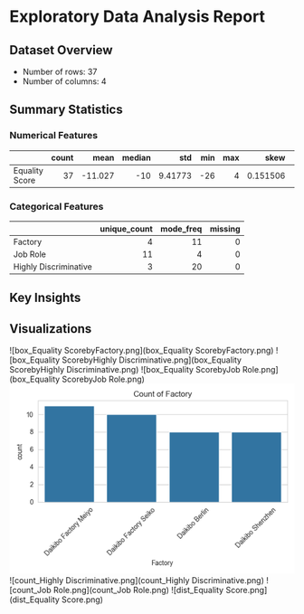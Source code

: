 # Exploratory Data Analysis Report

## Dataset Overview
- Number of rows: 37
- Number of columns: 4

## Summary Statistics
### Numerical Features
|                |   count |    mean |   median |     std |   min |   max |     skew |   kurtosis |
|:---------------|--------:|--------:|---------:|--------:|------:|------:|---------:|-----------:|
| Equality Score |      37 | -11.027 |      -10 | 9.41773 |   -26 |     4 | 0.151506 |   -1.26863 |

### Categorical Features
|                       |   unique_count |   mode_freq |   missing |
|:----------------------|---------------:|------------:|----------:|
| Factory               |              4 |          11 |         0 |
| Job Role              |             11 |           4 |         0 |
| Highly Discriminative |              3 |          20 |         0 |

## Key Insights

## Visualizations
![box_Equality ScorebyFactory.png](box_Equality ScorebyFactory.png)
![box_Equality ScorebyHighly Discriminative.png](box_Equality ScorebyHighly Discriminative.png)
![box_Equality ScorebyJob Role.png](box_Equality ScorebyJob Role.png)
![count_Factory.png](count_Factory.png)
![count_Highly Discriminative.png](count_Highly Discriminative.png)
![count_Job Role.png](count_Job Role.png)
![dist_Equality Score.png](dist_Equality Score.png)
